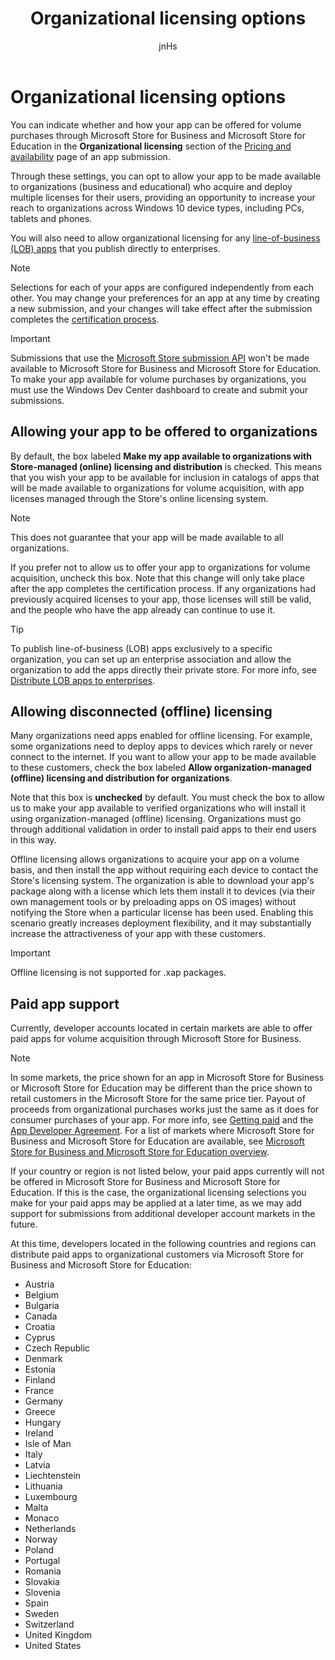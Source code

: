 ﻿---
author: jnHs
Description: You can indicate whether and how your app can be offered for volume purchases through the Microsoft Store for Business and Microsoft Store for Education in the Organizational licensing section of an app submission.
title: Organizational licensing options
ms.assetid: 1EB139B0-67E7-4F66-AAEF-491B1E52E96F
ms.author: wdg-dev-content
ms.date: 01/12/2018
ms.topic: article


keywords: windows 10, uwp, store for business, store for education, organizational, volume licensing, enterprise, education store, business store, volume purchase, bulk
localizationpriority: high

---

# Organizational licensing options


You can indicate whether and how your app can be offered for volume purchases through Microsoft Store for Business and Microsoft Store for Education in the **Organizational licensing** section of the [Pricing and availability](set-app-pricing-and-availability.md#organizational-licensing) page of an app submission.

Through these settings, you can opt to allow your app to be made available to organizations (business and educational) who acquire and deploy multiple licenses for their users, providing an opportunity to increase your reach to organizations across Windows 10 device types, including PCs, tablets and phones.

You will also need to allow organizational licensing for any [line-of-business (LOB) apps](distribute-lob-apps-to-enterprises.md) that you publish directly to enterprises.

> [!NOTE]
> Selections for each of your apps are configured independently from each other. You may change your preferences for an app at any time by creating a new submission, and your changes will take effect after the submission completes the [certification process](the-app-certification-process.md).

> [!IMPORTANT]
> Submissions that use the [Microsoft Store submission API](../monetize/create-and-manage-submissions-using-windows-store-services.md) won't be made available to Microsoft Store for Business and Microsoft Store for Education. To make your app available for volume purchases by organizations, you must use the Windows Dev Center dashboard to create and submit your submissions.


## Allowing your app to be offered to organizations

By default, the box labeled **Make my app available to organizations with Store-managed (online) licensing and distribution** is checked. This means that you wish your app to be available for inclusion in catalogs of apps that will be made available to organizations for volume acquisition, with app licenses managed through the Store's online licensing system.

> [!NOTE]
> This does not guarantee that your app will be made available to all organizations.

If you prefer not to allow us to offer your app to organizations for volume acquisition, uncheck this box. Note that this change will only take place after the app completes the certification process. If any organizations had previously acquired licenses to your app, those licenses will still be valid, and the people who have the app already can continue to use it.

> [!TIP]
> To publish line-of-business (LOB) apps exclusively to a specific organization, you can set up an enterprise association and allow the organization to add the apps directly their private store. For more info, see [Distribute LOB apps to enterprises](distribute-lob-apps-to-enterprises.md).


## Allowing disconnected (offline) licensing

Many organizations need apps enabled for offline licensing. For example, some organizations need to deploy apps to devices which rarely or never connect to the internet. If you want to allow your app to be made available to these customers, check the box labeled **Allow organization-managed (offline) licensing and distribution for organizations**.

Note that this box is **unchecked** by default. You must check the box to allow us to make your app available to verified organizations who will install it using organization-managed (offline) licensing. Organizations must go through additional validation in order to install paid apps to their end users in this way.

Offline licensing allows organizations to acquire your app on a volume basis, and then install the app without requiring each device to contact the Store's licensing system. The organization is able to download your app's package along with a license which lets them install it to devices (via their own management tools or by preloading apps on OS images) without notifying the Store when a particular license has been used. Enabling this scenario greatly increases deployment flexibility, and it may substantially increase the attractiveness of your app with these customers.

> [!IMPORTANT]
> Offline licensing is not supported for .xap packages.  

 
## Paid app support

Currently, developer accounts located in certain markets are able to offer paid apps for volume acquisition through Microsoft Store for Business. 

> [!NOTE]
> In some markets, the price shown for an app in Microsoft Store for Business or Microsoft Store for Education may be different than the price shown to retail customers in the Microsoft Store for the same price tier. Payout of proceeds from organizational purchases works just the same as it does for consumer purchases of your app. For more info, see [Getting paid](getting-paid-apps.md) and the [App Developer Agreement](https://docs.microsoft.com/legal/windows/agreements/app-developer-agreement). For a list of markets where Microsoft Store for Business and Microsoft Store for Education are available, see [Microsoft Store for Business and Microsoft Store for Education overview](https://technet.microsoft.com/itpro/windows/manage/windows-store-for-business-overview#supported-markets).

If your country or region is not listed below, your paid apps currently will not be offered in Microsoft Store for Business and Microsoft Store for Education. If this is the case, the organizational licensing selections you make for your paid apps may be applied at a later time, as we may add support for submissions from additional developer account markets in the future.

At this time, developers located in the following countries and regions can distribute paid apps to organizational customers via Microsoft Store for Business and Microsoft Store for Education:

- Austria
- Belgium
- Bulgaria
- Canada
- Croatia
- Cyprus
- Czech Republic
- Denmark
- Estonia
- Finland
- France
- Germany
- Greece
- Hungary
- Ireland
- Isle of Man
- Italy
- Latvia
- Liechtenstein
- Lithuania
- Luxembourg
- Malta
- Monaco
- Netherlands
- Norway
- Poland
- Portugal
- Romania
- Slovakia
- Slovenia
- Spain
- Sweden
- Switzerland
- United Kingdom
- United States
